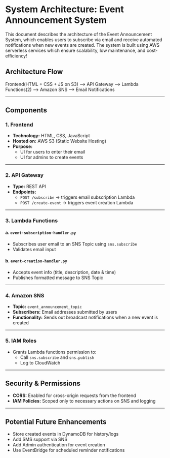 # System Architecture: Event Announcement System

This document describes the architecture of the Event Announcement System, which enables users to subscribe via email and receive automated notifications when new events are created. The system is built using AWS serverless services which ensure scalability, low maintenance, and cost-efficiency!

## Architecture Flow

Frontend(HTML + CSS + JS on S3) --> API Gateway --> Lambda Functions(2) --> Amazon SNS --> Email Notifications

---

## Components

### 1. **Frontend**
- **Technology:** HTML, CSS, JavaScript
- **Hosted on:** AWS S3 (Static Website Hosting)
- **Purpose:** 
  - UI for users to enter their email
  - UI for admins to create events

---

### 2. **API Gateway**
- **Type:** REST API
- **Endpoints:**
  - `POST /subscribe` → triggers email subscription Lambda
  - `POST /create-event` → triggers event creation Lambda

---

### 3. **Lambda Functions**
#### a. `event-subscription-handler.py`
- Subscribes user email to an SNS Topic using `sns.subscribe`
- Validates email input

#### b. `event-creation-handler.py`
- Accepts event info (title, description, date & time)
- Publishes formatted message to SNS Topic

---

### 4. **Amazon SNS**
- **Topic:** `event_announcement_topic`
- **Subscribers:** Email addresses submitted by users
- **Functionality:** Sends out broadcast notifications when a new event is created

---

### 5. **IAM Roles**
- Grants Lambda functions permission to:
  - Call `sns.subscribe` and `sns.publish`
  - Log to CloudWatch

---

## Security & Permissions
- **CORS:** Enabled for cross-origin requests from the frontend
- **IAM Policies:** Scoped only to necessary actions on SNS and logging

---

## Potential Future Enhancements

- Store created events in DynamoDB for history/logs
- Add SMS support via SNS
- Add Admin authentication for event creation
- Use EventBridge for scheduled reminder notifications
